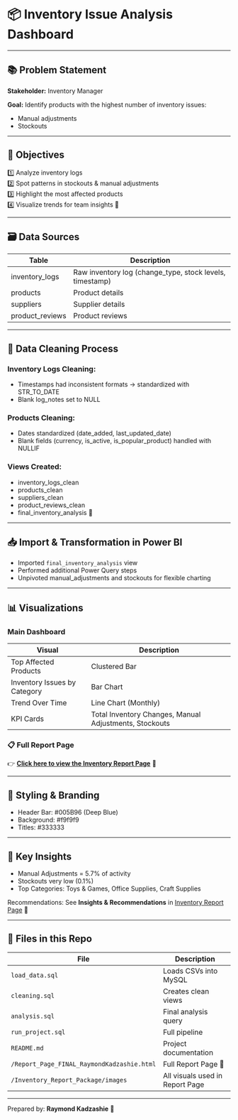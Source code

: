 
# 📦 Inventory Issue Analysis Dashboard 

---

## 📚 Problem Statement

**Stakeholder:** Inventory Manager

**Goal:** Identify products with the highest number of inventory issues:
- Manual adjustments
- Stockouts

---

## 🎯 Objectives

1️⃣ Analyze inventory logs  
2️⃣ Spot patterns in stockouts & manual adjustments  
3️⃣ Highlight the most affected products  
4️⃣ Visualize trends for team insights 🚀

---

## 🗃️ Data Sources

| Table | Description |
|-------|-------------|
| inventory_logs | Raw inventory log (change_type, stock levels, timestamp) |
| products | Product details |
| suppliers | Supplier details |
| product_reviews | Product reviews |

---

## 🧹 Data Cleaning Process

### Inventory Logs Cleaning:

- Timestamps had inconsistent formats → standardized with STR_TO_DATE
- Blank log_notes set to NULL

### Products Cleaning:

- Dates standardized (date_added, last_updated_date)
- Blank fields (currency, is_active, is_popular_product) handled with NULLIF

### Views Created:

- inventory_logs_clean
- products_clean
- suppliers_clean
- product_reviews_clean
- final_inventory_analysis 🚀

---

## 📥 Import & Transformation in Power BI

- Imported `final_inventory_analysis` view
- Performed additional Power Query steps
- Unpivoted manual_adjustments and stockouts for flexible charting

---

## 📊 Visualizations

### Main Dashboard

| Visual | Description |
|--------|-------------|
| Top Affected Products | Clustered Bar |
| Inventory Issues by Category | Bar Chart |
| Trend Over Time | Line Chart (Monthly) |
| KPI Cards | Total Inventory Changes, Manual Adjustments, Stockouts |

### 📋 Full Report Page

👉 **[Click here to view the Inventory Report Page](./Report_Page_FINAL_RaymondKadzashie.html)** 🚀

---

## 🎨 Styling & Branding

- Header Bar: #005B96 (Deep Blue)
- Background: #f9f9f9
- Titles: #333333

---

## 🚀 Key Insights

- Manual Adjustments = 5.7% of activity
- Stockouts very low (0.1%)
- Top Categories: Toys & Games, Office Supplies, Craft Supplies

Recommendations: See **Insights & Recommendations** in [Inventory Report Page](./Report_Page_FINAL_RaymondKadzashie.html) 🚀

---

## 📎 Files in this Repo

| File | Description |
|------|-------------|
| `load_data.sql` | Loads CSVs into MySQL |
| `cleaning.sql` | Creates clean views |
| `analysis.sql` | Final analysis query |
| `run_project.sql` | Full pipeline |
| `README.md` | Project documentation |
| `/Report_Page_FINAL_RaymondKadzashie.html` | Full Report Page 🚀 |
| `/Inventory_Report_Package/images` | All visuals used in Report Page |

---

Prepared by: **Raymond Kadzashie** 🚀
